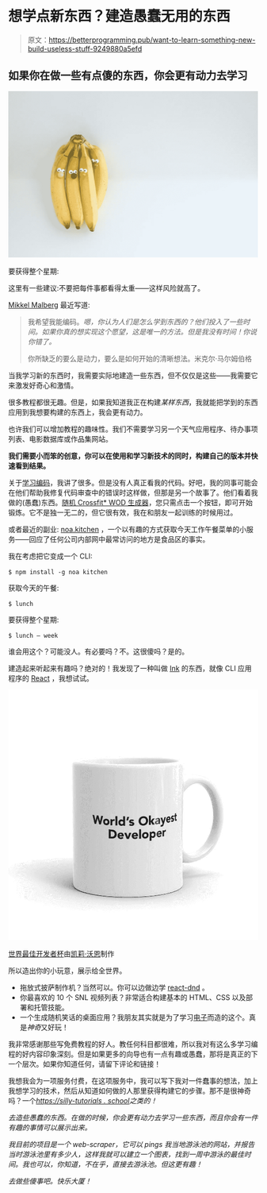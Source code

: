 # 想学点新东西？建造愚蠢无用的东西

> 原文：<https://betterprogramming.pub/want-to-learn-something-new-build-useless-stuff-9249880a5efd>

## 如果你在做一些有点傻的东西，你会更有动力去学习

![](img/32bdc2a56b5a8997cbc8788c909aaa00.png)

要获得整个星期:

这里有一些建议:不要把每件事都看得太重——这样风险就高了。

[Mikkel Malberg](https://brainbow.studio/10-hours/) 最近写道:

> 我希望我能编码。*嗯，你认为人们是怎么学到东西的？他们投入了一些时间。如果你真的想实现这个愿望，这是唯一的方法。但是我没有时间！你说你错了。*
> 
> 你所缺乏的要么是动力，要么是如何开始的清晰想法。米克尔·马尔姆伯格

当我学习新的东西时，我需要实际地建造一些东西，但不仅仅是这些——我需要它来激发好奇心和激情。

很多教程都很无趣。但是，如果我知道我正在构建*某样东西*，我就能把学到的东西应用到我想要构建的东西上，我会更有动力。

也许我们可以增加教程的趣味性。我们不需要学习另一个天气应用程序、待办事项列表、电影数据库或作品集网站。

**我们需要小而笨的创意，你可以在使用和学习新技术的同时，构建自己的版本并快速看到结果。**

关于[学习编码](https://medium.com/@jacobpackert/you-should-probably-learn-to-code-here-is-how-i-kind-of-did-8dfc7fb959fb)，我讲了很多。但是没有人真正看我的代码。好吧，我的同事可能会在他们帮助我修复代码审查中的错误时这样做，但那是另一个故事了。他们看着我做的(愚蠢)东西。[随机 Crossfit* WOD 生成器](http://www.jacobpackert.dk/wod/)，您只需点击一个按钮，即可开始锻炼。它不是独一无二的，但它很有效，我在和朋友一起训练的时候用过。

或者最近的副业: [noa.kitchen](https://noa.kitchen/) ，一个以有趣的方式获取今天工作午餐菜单的小服务——回应了任何公司内部网中最常访问的地方是食品区的事实。

我在考虑把它变成一个 CLI:

```
$ npm install -g noa kitchen
```

获取今天的午餐:

```
$ lunch
```

要获得整个星期:

```
$ lunch — week
```

谁会用这个？可能没人。有必要吗？不。这很傻吗？是的。

建造起来听起来有趣吗？绝对的！我发现了一种叫做 [Ink](https://github.com/vadimdemedes/ink) 的东西，就像 CLI 应用程序的 [React](https://reactjs.org/) ，我想试试。

![](img/bf8522a7a3bed72eb0a31c9b72af8a2c.png)

[世界最佳开发者杯](https://kvlly.com/collections/mugs/products/worlds-okayest-developer-mug)由[凯莉·沃恩](https://twitter.com/kvlly)制作

所以造出你的小玩意，展示给全世界。

*   拖放式披萨制作机？当然可以。你可以边做边学 [react-dnd](https://github.com/react-dnd/react-dnd) 。
*   你最喜欢的 10 个 SNL 视频列表？非常适合构建基本的 HTML、CSS 以及部署和托管技能。
*   一个生成随机笑话的桌面应用？我朋友其实就是为了学习[电子](https://electronjs.org/)而造的这个。真是*神奇*又好玩！

我非常感谢那些写免费教程的好人。教任何科目都很难，所以我对有这么多学习编程的好内容印象深刻。但是如果更多的向导也有一点有趣或愚蠢，那将是真正的下一个层次。如果你知道任何，请留下评论和链接！

我想我会为一项服务付费，在这项服务中，我可以写下我对一件蠢事的想法，加上我想学习的技术，然后从知道如何做的人那里获得构建它的步骤。那不是很神奇吗？一个[*https://silly-tutorials . school*](https://silly-tutorials.school/)*之类的！*

*去造些愚蠢的东西。在做的时候，你会更有动力去学习一些东西，而且你会有一件有趣的事情可以展示出来。*

*我目前的项目是一个 web-scraper，它可以 pings 我当地游泳池的网站，并报告当时游泳池里有多少人，这样我就可以建立一个图表，找到一周中游泳的最佳时间。我也可以，你知道，不在乎，直接去游泳池。但这更有趣！*

*去做些傻事吧。快乐大厦！*